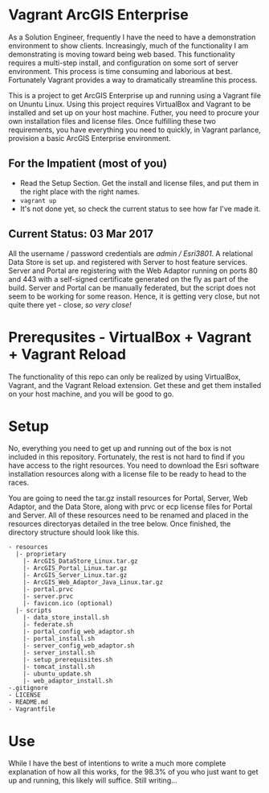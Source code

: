 # Vagrant ArcGIS Enterprise

As a Solution Engineer, frequently I have the need to have a demonstration environment to show clients. Increasingly, much of the functionality I am demonstrating is moving toward being web based. This functionality requires a multi-step install, and configuration on some sort of server environment. This process is time consuming and laborious at best. Fortunately Vagrant provides a way to dramatically streamline this process.

This is a project to get ArcGIS Enterprise up and running using a Vagrant file on Ununtu Linux. Using this project requires VirtualBox and Vagrant to be installed and set up on your host machine. Futher, you need to procure your own installation files and license files. Once fulfilling these two requirements, you have everything you need to quickly, in Vagrant parlance, provision a basic ArcGIS Enterprise environment.

## For the Impatient (most of you)

* Read the Setup Section. Get the install and license files, and put them in the right place with the right names.
* `vagrant up`
* It's not done yet, so check the current status to see how far I've made it.

## Current Status: 03 Mar 2017

All the username / password credentials are *admin / Esri3801*. A relational Data Store is set up. and registered with Server to host feature services. Server and Portal are registering with the Web Adaptor running on ports 80 and 443 with a self-signed certificate generated on the fly as part of the build. Server and Portal can be manually federated, but the script does not seem to be working for some reason. Hence, it is getting very close, but not quite there yet - close, _so very close!_

# Prerequsites - VirtualBox + Vagrant + Vagrant Reload

The functionality of this repo can only be realized by using VirtualBox, Vagrant, and the Vagrant Reload extension. Get these and get them installed on your host machine, and you will be good to go.

# Setup

No, everything you need to get up and running out of the box is not included in this repository. Fortunately, the rest is not hard to find if you have access to the right resources. You need to download the Esri software installation resources along with a license file to be ready to head to the races.

You are going to need the tar.gz install resources for Portal, Server, Web Adaptor, and the Data Store, along with prvc or ecp license files for Portal and Server. All of these resources need to be renamed and placed in the resources directoryas detailed in the tree below. Once finished, the directory structure should look like this.
```
- resources
  |- proprietary
    |- ArcGIS_DataStore_Linux.tar.gz
    |- ArcGIS_Portal_Linux.tar.gz
    |- ArcGIS_Server_Linux.tar.gz
    |- ArcGIS_Web_Adaptor_Java_Linux.tar.gz
    |- portal.prvc
    |- server.prvc
    |- favicon.ico (optional)
  |- scripts
    |- data_store_install.sh
    |- federate.sh
    |- portal_config_web_adaptor.sh
    |- portal_install.sh
    |- server_config_web_adaptor.sh
    |- server_install.sh
    |- setup_prerequisites.sh
    |- tomcat_install.sh
    |- ubuntu_update.sh
    |- web_adaptor_install.sh
-.gitignore
- LICENSE
- README.md
- Vagrantfile
```

# Use

While I have the best of intentions to write a much more complete explanation of how all this works, for the 98.3% of you who just want to get up and running, this likely will suffice. Still writing...